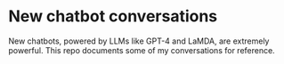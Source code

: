 # New chatbot conversations

New chatbots, powered by LLMs like GPT-4 and LaMDA, are extremely powerful. This repo documents some of my conversations for reference.
